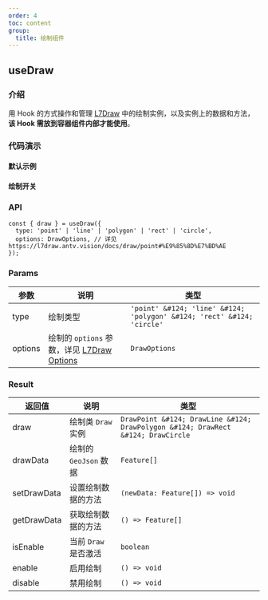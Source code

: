 ```yaml
---
order: 4
toc: content
group:
  title: 绘制组件
---
```


## useDraw

### 介绍

用 Hook 的方式操作和管理 [L7Draw](https://antv.vision/L7Draw/docs/draw/point) 中的绘制实例，以及实例上的数据和方法，**该 Hook 需放到容器组件内部才能使用**。

### 代码演示

#### 默认示例

<code src="./demos/default.tsx" compact></code>

#### 绘制开关

<code src="./demos/control.tsx" compact></code>

### API

```tsx | pure
const { draw } = useDraw({
  type: 'point' | 'line' | 'polygon' | 'rect' | 'circle',
  options: DrawOptions, // 详见 https://l7draw.antv.vision/docs/draw/point#%E9%85%8D%E7%BD%AE
});
```

### Params

| 参数 | 说明 | 类型 |
| --- | --- | --- |
| type | 绘制类型 | `'point' &#124; 'line' &#124; 'polygon' &#124; 'rect' &#124; 'circle'` |
| options | 绘制的 `options` 参数，详见 [L7Draw Options](https://antv.vision/L7Draw/docs/draw/point#%E9%85%8D%E7%BD%AE) | `DrawOptions` |

### Result

| 返回值 | 说明 | 类型 |
| --- | --- | --- |
| draw | 绘制类 `Draw` 实例 | `DrawPoint &#124; DrawLine &#124; DrawPolygon &#124; DrawRect &#124; DrawCircle` |
| drawData | 绘制的 `GeoJson` 数据 | `Feature[]` |
| setDrawData | 设置绘制数据的方法 | `(newData: Feature[]) => void` |
| getDrawData | 获取绘制数据的方法 | `() => Feature[]` |
| isEnable | 当前 `Draw` 是否激活 | `boolean` |
| enable | 启用绘制 | `() => void` |
| disable | 禁用绘制 | `() => void` |
